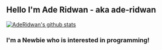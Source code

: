 ## Hello I'm Ade Ridwan - aka ade-ridwan

[![AdeRidwan's github stats](https://github-readme-stats.vercel.app/api?username=ade-ridwan)](https://github.com/ade-ridwan/ade-ridwan)

### I'm a Newbie who is interested in programming!
 
